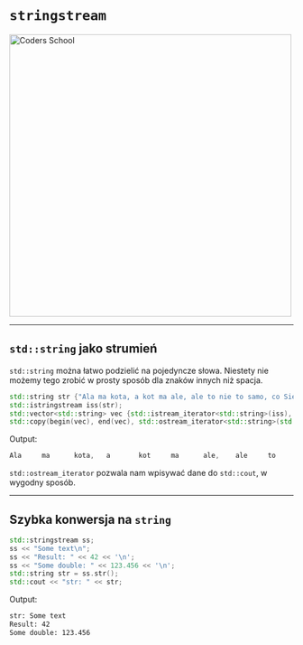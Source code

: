 <!-- .slide: data-background="#111111" -->

# `stringstream`

<a href="https://coders.school">
    <img width="500" src="../img/coders_school_logo.png" alt="Coders School" class="plain">
</a>

___
<!-- .slide: style="font-size: 0.9em" -->

## `std::string` jako strumień

`std::string` można łatwo podzielić na pojedyncze słowa. Niestety nie możemy tego zrobić w prosty sposób dla znaków innych niż spacja.

```cpp
std::string str {"Ala ma kota, a kot ma ale, ale to nie to samo, co Sierotka ma rysia."};
std::istringstream iss(str);
std::vector<std::string> vec {std::istream_iterator<std::string>(iss), {}};
std::copy(begin(vec), end(vec), std::ostream_iterator<std::string>(std::cout, "\t"));
```
<!-- .element: class="fragment fade-in" -->

Output:
<!-- .element: class="fragment fade-in" -->

```cpp
Ala     ma      kota,   a       kot     ma      ale,    ale     to      nie     to      samo,   co      Sierotka        ma      rysia.
```
<!-- .element: class="fragment fade-in" -->

`std::ostream_iterator` pozwala nam wpisywać dane do `std::cout`, w wygodny sposób.
<!-- .element: class="fragment fade-in" -->

___

## Szybka konwersja na `string`

```cpp
std::stringstream ss;
ss << "Some text\n";
ss << "Result: " << 42 << '\n';
ss << "Some double: " << 123.456 << '\n';
std::string str = ss.str();
std::cout << "str: " << str;
```
<!-- .element: class="fragment fade-in" -->

Output:
<!-- .element: class="fragment fade-in" -->

```txt
str: Some text
Result: 42
Some double: 123.456
```
<!-- .element: class="fragment fade-in" -->
